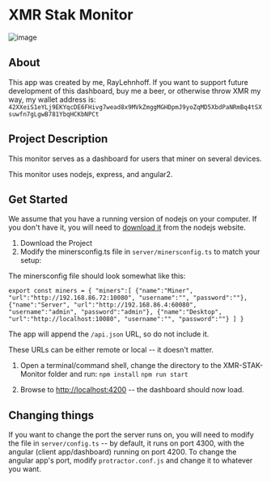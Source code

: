 # XMR Stak Monitor

![image](https://imgur.com/ZSRAjsQ)

## About

This app was created by me, RayLehnhoff. If you want to support future development of this dashboard, buy me a beer, or otherwise throw XMR my way, my wallet address is: `42XXeiS1eYLj9EKYqcDE6FHivg7wead8x9MVkZmggMGHDpmJ9yoZqMD5XbdPaNRmBq4tSXsuwfn7gLgwB781YbqHCKbNPCt`

## Project Description

This monitor serves as a dashboard for users that miner on several devices.

This monitor uses nodejs, express, and angular2.

## Get Started

We assume that you have a running version of nodejs on your computer. If you don't have it, you will need to [download it](http://nodejs.org) from the nodejs website.

1. Download the Project
1. Modify the minersconfig.ts file in `server/minersconfig.ts` to match your setup:

  The minersconfig file should look somewhat like this:

  `
  export const miners = {
      "miners":[
          {"name":"Miner", "url":"http://192.168.86.72:10080", "username":"", "password":""},
          {"name":"Server", "url":"http://192.168.86.4:60080", "username":"admin", "password":"admin"},
          {"name":"Desktop", "url":"http://localhost:10080", "username":"", "password":""}
      ]
  }
  `

  The app will append the `/api.json` URL, so do not include it.

  These URLs can be either remote or local -- it doesn't matter.

1. Open a terminal/command shell, change the directory to the XMR-STAK-Monitor folder and run:
  `npm install`
  `npm run start`

1. Browse to [http://localhost:4200](http://localhost:4200) -- the dashboard should now load.

## Changing things

If you want to change the port the server runs on, you will need to modify the file in `server/config.ts` -- by default, it runs on port 4300, with the angular (client app/dashboard) running on port 4200. To change the angular app's port, modify `protractor.conf.js` and change it to whatever you want.


